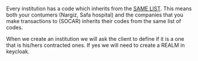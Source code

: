 Every institution has a code which inherits from the [SAME LIST](https://muhasib.az/Muhasibat/teshkili/hesablar_plani_yeni.php). This means both your contumers (Nargiz, Safa hospital) and the companies that you make transactions to (SOCAR) inherits their codes from the same list of codes.

When we create an institution we will ask the client to define if it is a one that is his/hers contracted ones. If yes we will need to create a REALM in keycloak.